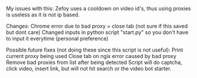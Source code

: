 My issues with this: Zefoy uses a cooldown on video id's, thus using proxies is useless as it is not ip based.

Changes: Chrome error due to bad proxy = close tab (not sure if this saved but dont care) Changed inputs in python script "start.py" so you don't have to input it everytime (personal preference)

Possible future fixes (not doing these since this script is not useful): Print current proxy being used Close tab on ngix error caused by bad proxy Remove bad proxies from list after being detected Script will do captcha, click video, insert link, but will not hit search or the video bot starter.